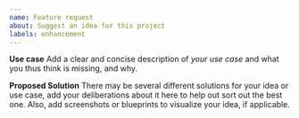 ```yaml
---
name: Feature request
about: Suggest an idea for this project
labels: enhancement
---
```

<!--
If you are suggesting a new quest, please choose the "Quest suggestion" template.
-->

**Use case**
Add a clear and concise description of *your use case* and what you thus think is missing, and why. 

**Proposed Solution**
There may be several different solutions for your idea or use case, add your deliberations about it here to help out sort out the best one.
Also, add screenshots or blueprints to visualize your idea, if applicable.
